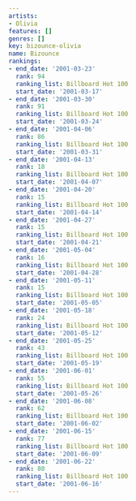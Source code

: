 ```yaml
---
artists:
- Olivia
features: []
genres: []
key: bizounce-olivia
name: Bizounce
rankings:
- end_date: '2001-03-23'
  rank: 94
  ranking_list: Billboard Hot 100
  start_date: '2001-03-17'
- end_date: '2001-03-30'
  rank: 91
  ranking_list: Billboard Hot 100
  start_date: '2001-03-24'
- end_date: '2001-04-06'
  rank: 86
  ranking_list: Billboard Hot 100
  start_date: '2001-03-31'
- end_date: '2001-04-13'
  rank: 18
  ranking_list: Billboard Hot 100
  start_date: '2001-04-07'
- end_date: '2001-04-20'
  rank: 15
  ranking_list: Billboard Hot 100
  start_date: '2001-04-14'
- end_date: '2001-04-27'
  rank: 15
  ranking_list: Billboard Hot 100
  start_date: '2001-04-21'
- end_date: '2001-05-04'
  rank: 16
  ranking_list: Billboard Hot 100
  start_date: '2001-04-28'
- end_date: '2001-05-11'
  rank: 15
  ranking_list: Billboard Hot 100
  start_date: '2001-05-05'
- end_date: '2001-05-18'
  rank: 24
  ranking_list: Billboard Hot 100
  start_date: '2001-05-12'
- end_date: '2001-05-25'
  rank: 43
  ranking_list: Billboard Hot 100
  start_date: '2001-05-19'
- end_date: '2001-06-01'
  rank: 55
  ranking_list: Billboard Hot 100
  start_date: '2001-05-26'
- end_date: '2001-06-08'
  rank: 62
  ranking_list: Billboard Hot 100
  start_date: '2001-06-02'
- end_date: '2001-06-15'
  rank: 77
  ranking_list: Billboard Hot 100
  start_date: '2001-06-09'
- end_date: '2001-06-22'
  rank: 80
  ranking_list: Billboard Hot 100
  start_date: '2001-06-16'
---
```



